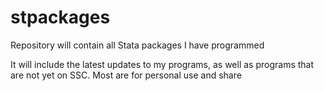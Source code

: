 # stpackages
Repository will contain all Stata packages I have programmed

It will include the latest updates to my programs, as well as programs that
are not yet on SSC. Most are for personal use and share


